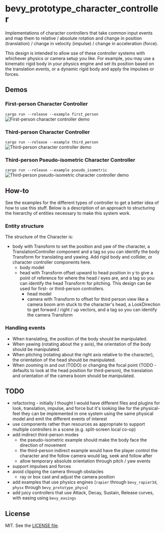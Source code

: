 # bevy_prototype_character_controller

Implementations of character controllers that take common input events and map them to relative / absolute rotation and change in position (translation) / change in velocity (impulse) / change in acceleration (force).

This design is intended to allow use of these controller systems with whichever physics or camera setup you like. For example, you may use a kinematic rigid body in your physics engine and set its position based on the translation events, or a dynamic rigid body and apply the impulses or forces.

## Demos

### First-person Character Controller
`cargo run --release --example first_person`
![First-person character controller demo](https://github.com/superdump/bevy_prototype_character_controller/raw/gh-pages/images/20201011%20142238%20-%20Bevy%20First%20Person%20Character%20Controller.gif)

### Third-person Character Controller
`cargo run --release --example third_person`
![Third-person character controller demo](https://github.com/superdump/bevy_prototype_character_controller/raw/gh-pages/images/20201011%20142657%20-%20Bevy%20Third%20Person%20Character%20Controller.gif)

### Third-person Pseudo-isometric Character Controller
`cargo run --release --example pseudo_isometric`
![Third-person pseudo-isometric character controller demo](https://github.com/superdump/bevy_prototype_character_controller/raw/gh-pages/images/20201011%20142953%20-%20Bevy%20Pseudo-Isometric%20Character%20Controller.gif)

## How-to

See the examples for the different types of controller to get a better idea of how to use this stuff. Below is a description of an approach to structuring the hierarchy of entities necessary to make this system work.

### Entity structure

The structure of the Character is:
* body with Transform to set the position and yaw of the character, a TranslationController component and a tag so you can identify the body Transform for translating and yawing. Add rigid body and collider, or character controller components here.
  * body model
  * head with Transform offset upward to head position in y to give a point of reference for where the head / eyes are, and a tag so you can identify the head Transform for pitching. This design can be used for first- or third-person controllers.
    * head model
    * camera with Transform to offset for third person view like a camera boom arm stuck to the character's head, a LookDirection to get forward / right / up vectors, and a tag so you can identify the camera Transform

### Handling events

* When translating, the position of the body should be manipulated.
* When yawing (rotating about the y axis), the orientation of the body should be manipulated.
* When pitching (rotating about the right axis relative to the character), the orientation of the head should be manipulated.
* When zooming in and out (TODO) or changing the focal point (TODO - defaults to look at the head position for third-person), the translation and orientation of the camera boom should be manipulated.

## TODO

- refactoring - initially I thought I would have different files and plugins for look, translation, impulse, and force but it's looking like for the physical-feel they can be implemented in one system using the same physical model and emit the different events of interest
- use components rather than resources as appropriate to support multiple controllers in a scene (e.g. split-screen local co-op)
- add indirect third-person modes
  - the pseudo-isometric example should make the body face the direction of movement
  - the third-person indirect example would have the player control the character and the follow camera would lag, seek and follow after
  - allow temporary absolute orientation through pitch / yaw events
- support impulses and forces
- avoid clipping the camera through obstacles
  - ray or box cast and adjust the camera position
- add examples that use physics engines (`rapier` through `bevy_rapier3d`, `physx` through `bevy_prototype_physx`)
- add juicy controllers that use Attack, Decay, Sustain, Release curves, with easing using `bevy_easings`

## License

MIT. See the [LICENSE file](LICENSE).
